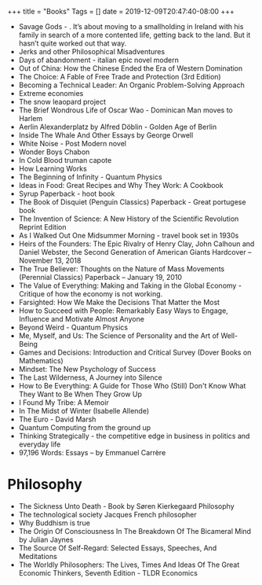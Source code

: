 +++
title = "Books"
Tags = []
date = 2019-12-09T20:47:40-08:00
+++

* Savage Gods - . It’s about moving to a smallholding in Ireland with his family in search of a more contented life, getting back to the land. But it hasn’t quite worked out that way.
* Jerks and other Philosophical Misadventures
* Days of abandonment - italian epic novel modern
* Out of China: How the Chinese Ended the Era of Western Domination 
* The Choice: A Fable of Free Trade and Protection (3rd Edition) 
* Becoming a Technical Leader: An Organic Problem-Solving Approach
* Extreme economies
* The snow leaopard project
* The Brief Wondrous Life of Oscar Wao - Dominican Man moves to Harlem
* Aerlin Alexanderplatz by Alfred Döblin - Golden Age of Berlin
* Inside The Whale And Other Essays by George Orwell
* White Noise - Post Modern novel
* Wonder Boys Chabon
* In Cold Blood truman capote
* How Learning Works
* The Beginning of Infinity - Quantum Physics
* Ideas in Food: Great Recipes and Why They Work: A Cookbook
* Syrup Paperback -  hoot book
* The Book of Disquiet (Penguin Classics) Paperback  - Great portugese book
* The Invention of Science: A New History of the Scientific Revolution Reprint Edition
* As I Walked Out One Midsummer Morning - travel book set in 1930s
* Heirs of the Founders: The Epic Rivalry of Henry Clay, John Calhoun and Daniel Webster, the Second Generation of American Giants Hardcover – November 13, 2018
* The True Believer: Thoughts on the Nature of Mass Movements (Perennial Classics) Paperback – January 19, 2010
* The Value of Everything: Making and Taking in the Global Economy - Critique of how the economy is not working.
* Farsighted: How We Make the Decisions That Matter the Most
* How to Succeed with People: Remarkably Easy Ways to Engage, Influence and Motivate Almost Anyone
* Beyond Weird - Quantum Physics
* Me, Myself, and Us: The Science of Personality and the Art of Well-Being 
* Games and Decisions: Introduction and Critical Survey (Dover Books on Mathematics)
* Mindset: The New Psychology of Success
* The Last Wilderness, A Journey into Silence
* How to Be Everything: A Guide for Those Who (Still) Don't Know What They Want to Be When They Grow Up
* I Found My Tribe: A Memoir
* In The Midst of Winter (Isabelle Allende)
* The Euro - David Marsh
* Quantum Computing from the ground up
* Thinking Strategically - the competitive edge in business in politics and everyday life
* 97,196 Words: Essays – by Emmanuel Carrère

# Philosophy
* The Sickness Unto Death - Book by Søren Kierkegaard Philosophy
* The technological society Jacques French philosopher
* Why Buddhism is true
* The Origin Of Consciousness In The Breakdown Of The Bicameral Mind by Julian Jaynes
* The Source Of Self-Regard: Selected Essays, Speeches, And Meditations
* The Worldly Philosophers: The Lives, Times And Ideas Of The Great Economic Thinkers, Seventh Edition - TLDR Economics
